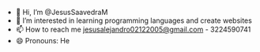 - 👋 Hi, I’m @JesusSaavedraM
- 👀 I’m interested in learning programming languages and create websites
- 📫 How to reach me jesusalejandro02122005@gmail.com - 3224590741
- 😄 Pronouns: He


